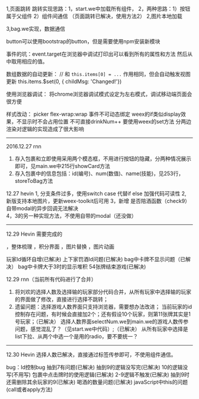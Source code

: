 1,页面跳转
  跳转实现思路：1，start.we中加载所有组件，
                2，两种思路：1）按钮属于父组件
                             2）组件间通信 
               （页面跳转已解决，使用方法2）
2,图片本地加载

3,bag.we实现，数据通信
  
  button可以使用bootstrap的button，但是需要使用npm安装新模块

  事件的坑：event.target在浏览器中调试打印出可以看到所有的属性和方法
            然后从中取用相应的值。

  数组数据的自动更新：
    // 和 `this.items[0] = ...` 作用相同，但会自动触发视图更新
    this.items.$set(0, { childMsg: 'Changed!'})

  使用浏览器调试：
    将chrome浏览器调试模式设定为左右模式，调试移动端页面会很方便

  样式改动： picker flex-wrap:wrap
  事件不可动态绑定
  weex的if类似display效果，不显示时不会占用位置
  不可直接drinkNum++ 要使用weex的set方法
  分两边渲染对逻辑的实现造成了很大影响
**************************************************************************************************

2016.12.27 rnn
1. 存入包裹和立即使用采用两个模态框，不用进行按钮的隐藏，分两种情况展示即可，见main.we中215行showCard方法
2. 存入包裹中的信息包括：id(编号)、num(数值)、name(技能)，见253行，storeToBag方法

12.27 hevin
1, 分支条件过多，使用switch case 代替if else 加强代码可读性
2, 新版支持本地图片，更新weex-toolkit后可用
3，新增 是否陪酒函数（check9）  自带modal的异步回调无法解决  
4，3的另一种实现方法，不使用自带的modal（还没做）

****************************************************************************************************
12.29 Hevin 需要完成的

，整体梳理
，积分界面
，图片替换 
，图片动画

玩家Id循环自增(已解决)
上下家罚酒Id问题(已解决)
bag中卡牌不显示问题（已解决）
bag中卡牌大于3时的显示堆积
54张牌结束游戏(已解决)

12.29 rnn（当前所有代码进行了合并）
1. 将刘欢的选择人数及选择输的玩家部分代码合并，从所有玩家中选择输的玩家的界面做了修改，直接进行选择不跳转；
2. 遗留问题：选择游戏人数界面只支持浏览器，需要想办法改进；
            当前玩家的id控制存在问题，有时候会直接加2个；还有假设10个玩家，则第11张牌其实是1号玩家；（已解决）
            选择人数界面selectNum.we到main.we的游戏人数传参问题，感觉混乱了？（见start.we中代码）;（已解决）
            从所有玩家中选择是list下拉、从两个中选一个是用的radio，要不要统一？
********************************************************************************************

12.30 Hevin 
选择人数已解决，直接通过标签传参即可，不使用组件通信。

bug：Id控制bug 抽到7有问题(已解决) 抽到9的逻辑没写完(已解决) 10的逻辑没写(不用写)
      包裹中点击牌时的使用逻辑(已解决) 2-9逻辑不触发(已解决) 抽到9时还需删除其余玩家的9(已解决)
      喝酒的数量问题(已解决) javaScript中this的问题(call或者apply方法)